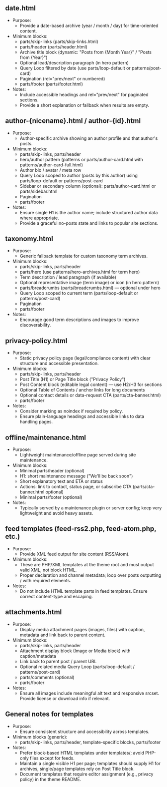 ## date.html
- Purpose:
  - Provide a date-based archive (year / month / day) for time-oriented content.
- Minimum blocks:
  - parts/skip-links (parts/skip-links.html)
  - parts/header (parts/header.html)
  - Archive title block (dynamic: "Posts from {Month Year}" / "Posts from {Year}")
  - Optional lead/description paragraph (in hero pattern)
  - Query Loop filtered by date (use parts/loop-default or patterns/post-card)
  - Pagination (rel="prev/next" or numbered)
  - parts/footer (parts/footer.html)
- Notes:
  - Include accessible headings and rel="prev/next" for paginated sections.
  - Provide a short explanation or fallback when results are empty.

## author-{nicename}.html / author-{id}.html
- Purpose:
  - Author-specific archive showing an author profile and that author's posts.
- Minimum blocks:
  - parts/skip-links, parts/header
  - hero/author pattern (patterns or parts/author-card.html with patterns/author-card-full.html)
  - Author bio / avatar / meta row
  - Query Loop scoped to author (posts by this author) using parts/loop-default or patterns/post-card
  - Sidebar or secondary column (optional): parts/author-card.html or parts/sidebar.html
  - Pagination
  - parts/footer
- Notes:
  - Ensure single H1 is the author name; include structured author data where appropriate.
  - Provide a graceful no-posts state and links to popular site sections.

## taxonomy.html
- Purpose:
  - Generic fallback template for custom taxonomy term archives.
- Minimum blocks:
  - parts/skip-links, parts/header
  - parts/hero (use patterns/hero-archives.html for term hero)
  - Term description / lead paragraph (if available)
  - Optional representative image (term image) or icon (in hero pattern)
  - parts/breadcrumbs (parts/breadcrumbs.html) — optional under hero
  - Query Loop scoped to current term (parts/loop-default or patterns/post-card)
  - Pagination
  - parts/footer
- Notes:
  - Encourage good term descriptions and images to improve discoverability.

## privacy-policy.html
- Purpose:
  - Static privacy policy page (legal/compliance content) with clear structure and accessible presentation.
- Minimum blocks:
  - parts/skip-links, parts/header
  - Post Title (H1) or Page Title block ("Privacy Policy")
  - Post Content block (editable legal content) — use H2/H3 for sections
  - Optional Table of Contents / anchor links for long documents
  - Optional contact details or data-request CTA (parts/cta-banner.html)
  - parts/footer
- Notes:
  - Consider marking as noindex if required by policy.
  - Ensure plain-language headings and accessible links to data handling pages.

## offline/maintenance.html
- Purpose:
  - Lightweight maintenance/offline page served during site maintenance.
- Minimum blocks:
  - Minimal parts/header (optional)
  - H1: short maintenance message ("We'll be back soon")
  - Short explanatory text and ETA or status
  - Actions: link to contact, status page, or subscribe CTA (parts/cta-banner.html optional)
  - Minimal parts/footer (optional)
- Notes:
  - Typically served by a maintenance plugin or server config; keep very lightweight and avoid heavy assets.

## feed templates (feed-rss2.php, feed-atom.php, etc.)
- Purpose:
  - Provide XML feed output for site content (RSS/Atom).
- Minimum blocks:
  - These are PHP/XML templates at the theme root and must output valid XML, not block HTML.
  - Proper <?xml ... ?> declaration and channel metadata; loop over posts outputting <item>/<entry> with required elements.
- Notes:
  - Do not include HTML template parts in feed templates. Ensure correct content-type and escaping.

## attachments.html
- Purpose:
  - Display media attachment pages (images, files) with caption, metadata and link back to parent content.
- Minimum blocks:
  - parts/skip-links, parts/header
  - Attachment display block (Image or Media block) with caption/metadata
  - Link back to parent post / parent URL
  - Optional related media Query Loop (parts/loop-default / patterns/post-card)
  - parts/comments (optional)
  - parts/footer
- Notes:
  - Ensure all images include meaningful alt text and responsive srcset. Provide license or download info if relevant.

## General notes for templates
- Purpose:
  - Ensure consistent structure and accessibility across templates.
- Minimum blocks (generic):
  - parts/skip-links, parts/header, template-specific blocks, parts/footer
- Notes:
  - Prefer block-based HTML templates under templates/; avoid PHP-only files except for feeds.
  - Maintain a single visible H1 per page; templates should supply H1 for archives, single/page templates rely on Post Title block.
  - Document templates that require editor assignment (e.g., privacy policy) in the theme README.
